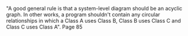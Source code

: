 "A good general rule is that a system-level diagram should be an acyclic graph. In other works, a program shouldn't contain any circular relationships in which a Class A uses Class B, Class B uses Class C and Class C uses Class A". Page 85